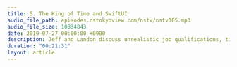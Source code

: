 ```yaml
---
title: 5. The King of Time and SwiftUI
audio_file_path: episodes.nstokyoview.com/nstv/nstv005.mp3
audio_file_size: 10834843
date: 2019-07-27 00:00:00 +0900
description: Jeff and Landon discuss unrealistic job qualifications, time tracking at Japanese companies, a SwiftUI update, and work visas.
duration: "00:21:31"
layout: article
---
```

